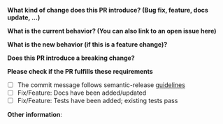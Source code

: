 **What kind of change does this PR introduce? (Bug fix, feature, docs update, ...)**


**What is the current behavior? (You can also link to an open issue here)**


**What is the new behavior (if this is a feature change)?**


**Does this PR introduce a breaking change?**


**Please check if the PR fulfills these requirements**
- [ ] The commit message follows semantic-release [guidelines](https://github.com/semantic-release/semantic-release#commit-message-format)
- [ ] Fix/Feature: Docs have been added/updated
- [ ] Fix/Feature: Tests have been added; existing tests pass

**Other information**:

